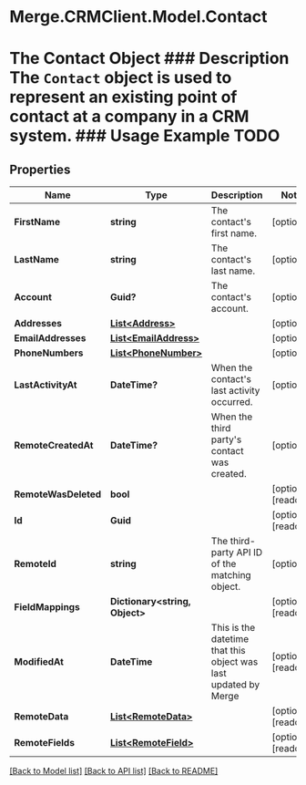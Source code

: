# Merge.CRMClient.Model.Contact
# The Contact Object ### Description The `Contact` object is used to represent an existing point of contact at a company in a CRM system. ### Usage Example TODO

## Properties

Name | Type | Description | Notes
------------ | ------------- | ------------- | -------------
**FirstName** | **string** | The contact&#39;s first name. | [optional] 
**LastName** | **string** | The contact&#39;s last name. | [optional] 
**Account** | **Guid?** | The contact&#39;s account. | [optional] 
**Addresses** | [**List&lt;Address&gt;**](Address.md) |  | [optional] 
**EmailAddresses** | [**List&lt;EmailAddress&gt;**](EmailAddress.md) |  | [optional] 
**PhoneNumbers** | [**List&lt;PhoneNumber&gt;**](PhoneNumber.md) |  | [optional] 
**LastActivityAt** | **DateTime?** | When the contact&#39;s last activity occurred. | [optional] 
**RemoteCreatedAt** | **DateTime?** | When the third party&#39;s contact was created. | [optional] 
**RemoteWasDeleted** | **bool** |  | [optional] [readonly] 
**Id** | **Guid** |  | [optional] [readonly] 
**RemoteId** | **string** | The third-party API ID of the matching object. | [optional] 
**FieldMappings** | **Dictionary&lt;string, Object&gt;** |  | [optional] [readonly] 
**ModifiedAt** | **DateTime** | This is the datetime that this object was last updated by Merge | [optional] [readonly] 
**RemoteData** | [**List&lt;RemoteData&gt;**](RemoteData.md) |  | [optional] [readonly] 
**RemoteFields** | [**List&lt;RemoteField&gt;**](RemoteField.md) |  | [optional] [readonly] 

[[Back to Model list]](../README.md#documentation-for-models) [[Back to API list]](../README.md#documentation-for-api-endpoints) [[Back to README]](../README.md)

